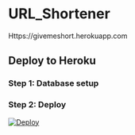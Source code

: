 # URL_Shortener
Https://givemeshort.herokuapp.com

## Deploy to Heroku
### Step 1: Database setup
### Step 2: Deploy

<a href="https://heroku.com/deploy? template=https://givemeshort.herokuapp.com">
  <img src="https://www.herokucdn.com/deploy/button.svg" alt="Deploy">
</a>

